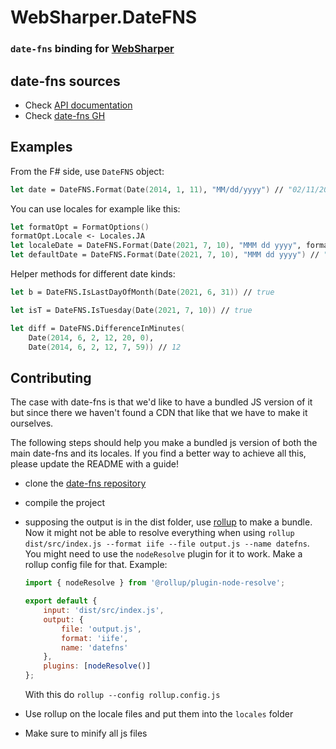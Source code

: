 # WebSharper.DateFNS

### `date-fns` binding for [WebSharper](https://websharper.com/)

## date-fns sources

* Check [API documentation](https://date-fns.org/docs/Getting-Started)
* Check [date-fns GH](https://github.com/date-fns/date-fns)

## Examples

From the F# side, use `DateFNS` object:

```fsharp
let date = DateFNS.Format(Date(2014, 1, 11), "MM/dd/yyyy") // "02/11/2014"
```

You can use locales for example like this:

```fsharp
let formatOpt = FormatOptions()
formatOpt.Locale <- Locales.JA
let localeDate = DateFNS.Format(Date(2021, 7, 10), "MMM dd yyyy", formatOpt) // "8月 10 2021"
let defaultDate = DateFNS.Format(Date(2021, 7, 10), "MMM dd yyyy") // "Aug 10 2021"
```

Helper methods for different date kinds:

```fsharp
let b = DateFNS.IsLastDayOfMonth(Date(2021, 6, 31)) // true

let isT = DateFNS.IsTuesday(Date(2021, 7, 10)) // true

let diff = DateFNS.DifferenceInMinutes(
    Date(2014, 6, 2, 12, 20, 0),
    Date(2014, 6, 2, 12, 7, 59)) // 12
```

## Contributing

The case with date-fns is that we'd like to have a bundled JS version of it but since there we haven't found a CDN that like that we have to make it ourselves.

The following steps should help you make a bundled js version of both the main date-fns and its locales. If you find a better way to achieve all this, please update the README with a guide!

* clone the [date-fns repository](https://github.com/date-fns/date-fns)
* compile the project
* supposing the output is in the dist folder, use [rollup](https://rollupjs.org/guide/en/) to make a bundle. Now it might not be able to resolve everything when using `rollup dist/src/index.js --format iife --file output.js --name datefns`. You might need to use the `nodeResolve` plugin for it to work. Make a rollup config file for that. Example:

  ```js
  import { nodeResolve } from '@rollup/plugin-node-resolve';

  export default {
      input: 'dist/src/index.js',
      output: {
          file: 'output.js',
          format: 'iife',
          name: 'datefns'
      },
      plugins: [nodeResolve()]
  };
  ```

  With this do `rollup --config rollup.config.js`
* Use rollup on the locale files and put them into the `locales` folder
* Make sure to minify all js files